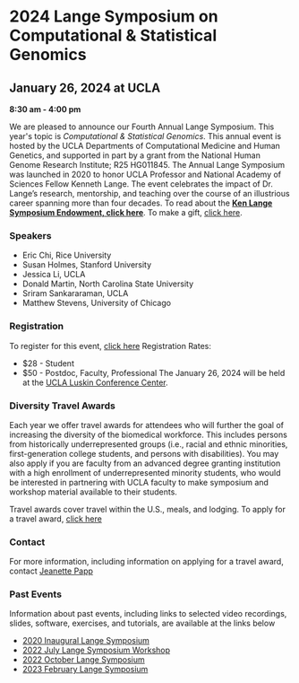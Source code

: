 # 2024 Lange Symposium on Computational & Statistical Genomics

## January 26, 2024 at UCLA

**8:30 am - 4:00 pm**

We are pleased to announce our Fourth Annual Lange Symposium. This year's topic is *Computational & Statistical Genomics*. This annual event is hosted by the UCLA Departments of Computational Medicine and Human Genetics, and supported in part by a grant from the National Human Genome Research Institute; R25 HG011845. The Annual Lange Symposium was launched in 2020 to honor UCLA Professor and National Academy of Sciences Fellow Kenneth Lange. The event celebrates the impact of Dr. Lange’s research, mentorship, and teaching over the course of an illustrious career spanning more than four decades.
To read about the **[Ken Lange Symposium Endowment, click here](https://compmed.ucla.edu/ken-lange-symposium-endowment)**. To make a gift, [click here](https://giving.ucla.edu/Campaign/Donate.aspx?SiteNum=3167&fund=64621O&code=M-19409).

### Speakers
 - Eric Chi, Rice University
 - Susan Holmes, Stanford University
 - Jessica Li, UCLA
 - Donald Martin, North Carolina State University
 - Sriram Sankararaman, UCLA
 - Matthew Stevens, University of Chicago

### Registration
To register for this event, [click here](https://uclahs.az1.qualtrics.com/jfe/form/SV_0fjjHddavvU4aNg)
Registration Rates:
- $28 - Student
- $50 - Postdoc, Faculty, Professional
The January 26, 2024 will be held at the [UCLA Luskin Conference Center](https://goo.gl/maps/17eXgqmZmqwEGKBx6).

### Diversity Travel Awards
Each year we offer travel awards for attendees who will further the goal of increasing the diversity of the biomedical workforce. This includes persons from historically underrepresented groups (i.e., racial and ethnic minorities, first-generation college students, and persons with disabilities). You may also apply if you are faculty from an advanced degree granting institution with a high enrollment of underrepresented minority students, who would be interested in partnering with UCLA faculty to make symposium and workshop material available to their students.

Travel awards cover travel within the U.S., meals, and lodging.
To apply for a travel award, [click here](https://uclahs.az1.qualtrics.com/jfe/form/SV_0fjjHddavvU4aNg)

### Contact
For more information, including information on applying for a travel award, contact [Jeanette Papp](mailto:jcpapp@ucla.edu?subject=Lange_Symposium)

### Past Events

Information about past events, including links to selected video recordings, slides, software, exercises, and tutorials, are available at the links below
- [2020 Inaugural Lange Symposium](https://langesymposium.github.io/2020/)
- [2022 July Lange Symposium Workshop](https://langesymposium.github.io/2022-July-Workshop/)
- [2022 October Lange Symposium](https://langesymposium.github.io/2022-October-Symposium/)
- [2023 February Lange Symposium](https://langesymposium.github.io/2023-February-Symposium/)
